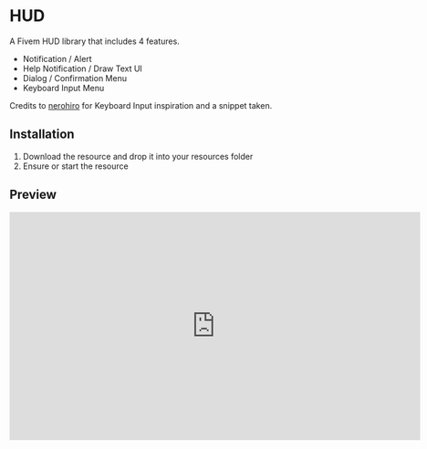 # HUD

A Fivem HUD library that includes 4 features.

- Notification / Alert
- Help Notification / Draw Text UI
- Dialog / Confirmation Menu
- Keyboard Input Menu

Credits to [nerohiro](https://github.com/nerohiro/nh-keyboard) for Keyboard Input inspiration and a snippet taken.

## Installation

1. Download the resource and drop it into your resources folder
2. Ensure or start the resource

## Preview

<iframe width="720" height="400" src="https://www.youtube.com/embed/w2g8Y_ZFK_o" title="FiveM HUD" frameborder="0" allow="accelerometer; autoplay; clipboard-write; encrypted-media; gyroscope; picture-in-picture" allowfullscreen></iframe>
